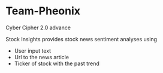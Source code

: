 # Team-Pheonix
Cyber Cipher 2.0 advance 


Stock Insights provides stock news sentiment analyses using 
- User input text
- Url to the news article 
- Ticker of stock with the past trend

